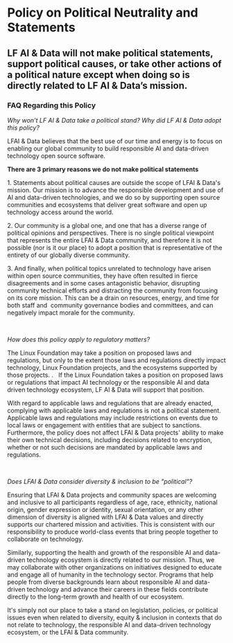 <h1>Policy on Political Neutrality and Statements</h1>

  

<h2>LF AI & Data will not make political statements, support political causes, or take other actions of a political nature except when doing so is directly related to LF AI & Data’s mission.</h2>


  

<h3>FAQ Regarding this Policy</h3>

  

_Why won’t LF AI & Data take a political stand? Why did LF AI & Data adopt this policy?_

LFAI & Data believes that the best use of our time and energy is to focus on enabling our global community to build responsible AI and data-driven technology open source software. 

**There are 3 primary reasons we do not make political statements**

1\. Statements about political causes are outside the scope of LFAI & Data's mission. Our mission is to advance the responsible development and use of AI and data-driven technologies, and we do so by supporting open source communities and ecosystems that deliver great software and open up technology access around the world. 

2\. Our community is a global one, and one that has a diverse range of political opinions and perspectives. There is no single political viewpoint that represents the entire LFAI & Data community, and therefore it is not possible (nor is it our place) to adopt a position that is representative of the entirety of our globally diverse community. 

3\. And finally, when political topics unrelated to technology have arisen within open source communities, they have often resulted in fierce disagreements and in some cases antagonistic behavior, disrupting community technical efforts and distracting the community from focusing on its core mission. This can be a drain on resources, energy, and time for both staff and  community governance bodies and committees, and can negatively impact morale for the community.

&nbsp;

_How does this policy apply to regulatory matters?_ 

  
The Linux Foundation may take a position on proposed laws and regulations, but only to the extent those laws and regulations directly impact technology, Linux Foundation projects, and the ecosystems supported by those projects. .   If the Linux Foundation takes a position on proposed laws or regulations that impact AI technology or the responsible AI and data driven technology ecosystem, LF AI & Data will support that position.

With regard to applicable laws and regulations that are already enacted, complying with applicable laws and regulations is not a political statement. Applicable laws and regulations may include restrictions on events due to local laws or engagement with entities that are subject to sanctions. Furthermore, the policy does not affect LFAI & Data projects' ability to make their own technical decisions, including decisions related to encryption, whether or not such decisions are mandated by applicable laws and regulations. 

&nbsp;

_Does LFAI & Data consider diversity & inclusion to be "political"?_

Ensuring that LFAI & Data projects and community spaces are welcoming and inclusive to all participants regardless of age, race, ethnicity, national origin, gender expression or identity, sexual orientation, or any other dimension of diversity is aligned with LFAI & Data values and directly supports our chartered mission and activities. This is consistent with our responsibility to produce world-class events that bring people together to collaborate on technology. 

Similarly, supporting the health and growth of the responsible AI and data-driven technology ecosystem is directly related to our mission. Thus, we may collaborate with other organizations on initiatives designed to educate and engage all of humanity in the technology sector. Programs that help people from diverse backgrounds learn about responsible AI and data-driven technology and advance their careers in these fields contribute directly to the long-term growth and health of our ecosystem. 

It's simply not our place to take a stand on legislation, policies, or political issues even when related to diversity, equity & inclusion in contexts that do not relate to technology, the responsible AI and data-driven technology ecosystem, or the LFAI & Data community.
